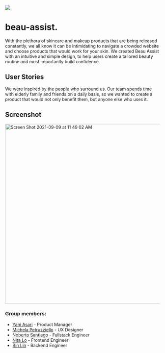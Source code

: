 <img src="https://i.ibb.co/hK0zpFn/apple-icon-144x144.png">

# beau-assist.

With the plethora of skincare and makeup products that are being released constantly, we all know it can be intimidating to navigate a crowded website and choose products that would work for your skin. We created Beau Assist with an intuitive and simple design, to help users create a tailored beauty routine and most importantly build confidence. 

## User Stories

We were inspired by the people who surround us. Our team spends time with elderly family and friends on a daily basis, so we wanted to create a product that would not only benefit them, but anyone else who uses it.

## Screenshot
<img width="587" alt="Screen Shot 2021-09-09 at 11 49 02 AM" src="https://i.ibb.co/z4gFXnM/Screen-Shot-2023-03-20-at-11-07-19-AM.png">

### Group members:
- [Yani Asari](https://github.com/yani82) - Product Manager
- [Michela Petruzziello](https://www.linkedin.com/in/michela-petruzziello/) - UX Designer
- [Noberto Santiago](https://github.com/N-Santiago) - Fullstack Engineer
- [Nita Lo](https://git.generalassemb.ly/nlo88) - Frontend Engineer
- [Bin Lin](https://github.com/a26230203) - Backend Engineer
